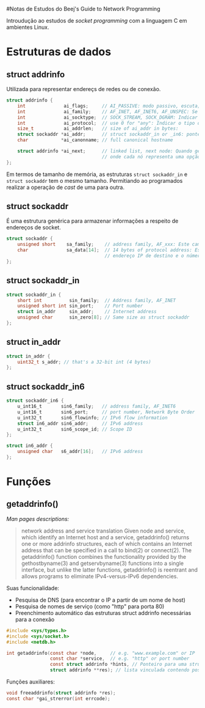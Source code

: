 #Notas de Estudos do Beej's Guide to Network Programming

Introudução ao estudos de _socket programming_ com a linguagem C em ambientes Linux.

# Estruturas de dados 

## struct addrinfo

Utilizada para representar endereçs de redes ou de conexão. 

```c
struct addrinfo {
    int              ai_flags;     // AI_PASSIVE: modo passivo, escuta; AI_CANONNAME: nome do host canônico.
    int              ai_family;    // AF_INET, AF_INET6, AF_UNSPEC: Se é IPv4 ou IPv6, ou ambos, respectivamente
    int              ai_socktype;  // SOCK_STREAM, SOCK_DGRAM: Indicar o tipo de socket
    int              ai_protocol;  // use 0 for "any": Indicar o tipo de protocolo (IPPROTO_TCP ou IPPROTO_UDP para casos epecíficos)
    size_t           ai_addrlen;   // size of ai_addr in bytes: 
    struct sockaddr *ai_addr;      // struct sockaddr_in or _in6: ponteiro aponta para uma struct sockaddr alocada dinamicamente que contém as informações reais do endereço de rede. 
    char            *ai_canonname; // full canonical hostname

    struct addrinfo *ai_next;      // linked list, next node: Quando getaddrinfo encontra vários endereços possíveis para um hostname, ela cria uma lista vinculada de nós struct addrinfo, 
                                   // onde cada nó representa uma opção de endereço. ai_next
};

```

Em termos de tamanho de memória, as estruturas `struct sockaddr_in` e `struct sockaddr` tem o mesmo tamanho. Permitiando ao programados realizar a operação de _cast_ de uma para outra.

## struct sockaddr

É uma estrutura genérica para armazenar informações a respeito de endereços de socket.

```c 
struct sockaddr {
    unsigned short    sa_family;    // address family, AF_xxx: Este campo indica a família de endereços do socket.
    char              sa_data[14];  // 14 bytes of protocol address: Este array de 14 bytes serve como um contêiner para armazenar a informação específica do endereço do socket, como o 
                                    // endereço IP de destino e o número da porta.
}; 
```

## struct sockaddr_in


```c 
struct sockaddr_in {
    short int          sin_family;  // Address family, AF_INET
    unsigned short int sin_port;    // Port number
    struct in_addr     sin_addr;    // Internet address
    unsigned char      sin_zero[8]; // Same size as struct sockaddr
};
```

## struct in_addr 

```c
struct in_addr {
    uint32_t s_addr; // that's a 32-bit int (4 bytes)
};
```


## struct sockaddr_in6

```c
struct sockaddr_in6 {
    u_int16_t       sin6_family;   // address family, AF_INET6
    u_int16_t       sin6_port;     // port number, Network Byte Order
    u_int32_t       sin6_flowinfo; // IPv6 flow information
    struct in6_addr sin6_addr;     // IPv6 address
    u_int32_t       sin6_scope_id; // Scope ID
};

struct in6_addr {
    unsigned char   s6_addr[16];   // IPv6 address
};
```

# Funções 

## getaddrinfo()

*Man pages descriptions:*
> network address and service translation
> Given  node  and  service,  which  identify an Internet host and a service, getaddrinfo() returns one or more addrinfo structures, each of which contains an Internet address that can be specified in a call to bind(2) or connect(2).  The getaddrinfo() function combines the functionality provided by the gethostbyname(3) and getservbyname(3) functions into a single interface, but unlike the latter functions, getaddrinfo() is reentrant and  allows programs to eliminate IPv4-versus-IPv6 dependencies.


Suas funcionalidade:
* Pesquisa de DNS (para encontrar o IP a partir de um nome de host)
* Pesquisa de nomes de serviço (como "http" para porta 80)
* Preenchimento automático das estruturas struct addrinfo necessárias para a conexão

```c 
#include <sys/types.h>
#include <sys/socket.h>
#include <netdb.h>

int getaddrinfo(const char *node,     // e.g. "www.example.com" or IP
                const char *service,  // e.g. "http" or port number
                const struct addrinfo *hints, // Ponteiro para uma struct addrinfo que é preenchida com informações adicionais para filtrar os resultados.
                struct addrinfo **res); // lista vinculada contendo possíveis endereços e informações de conexão com base nos parâmetros fornecidos.

```

Funções auxiliares: 

```c 
void freeaddrinfo(struct addrinfo *res);
const char *gai_strerror(int errcode);
```